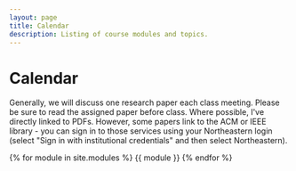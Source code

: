 ```yaml
---
layout: page
title: Calendar
description: Listing of course modules and topics.
---
```


# Calendar

Generally, we will discuss one research paper each class meeting. Please be sure to read the assigned paper before class. Where possible, I've directly linked to PDFs. However, some papers link to the ACM or IEEE library - you can sign in to those services using your Northeastern login (select "Sign in with institutional credentials" and then select Northeastern).

 {% for module in site.modules %}
 {{ module }}
 {% endfor %}
